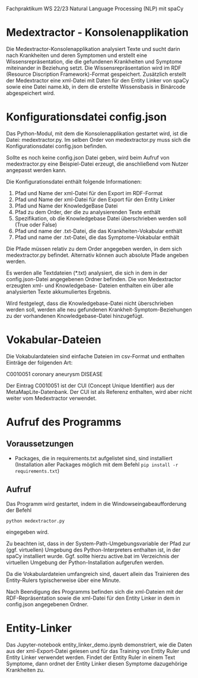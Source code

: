 
   Fachpraktikum WS 22/23
   Natural Language Processing (NLP) mit spaCy


Medextractor - Konsolenapplikation
==================================

Die Medextractor-Konsolenapplikation analysiert Texte und sucht darin nach
Krankheiten und deren Symptomen und erstellt eine Wissensrepräsentation, die
die gefundenen Krankheiten und Symptome miteinander in Beziehung setzt. Die
Wissensrepräsentation wird im RDF (Resource Discription Framework)-Format
gespeichert. Zusätzlich erstellt der Medextractor eine xml-Datei mit Daten
für den Entity Linker von spaCy sowie eine Datei name.kb, in dem die erstellte
Wissensbasis in Binärcode abgespeichert wird.


Konfigurationsdatei config.json
===============================
Das Python-Modul, mit dem die Konsolenapplikation gestartet wird, ist die Datei:
medextractor.py. Im selben Order von medextractor.py muss sich die Konfigurationsdatei
config.json befinden.

Sollte es noch keine config.json Datei geben, wird beim Aufruf von medextractor.py
eine Beispiel-Datei erzeugt, die anschließend vom Nutzer angepasst werden kann.

Die Konfigurationsdatei enthält folgende Informationen:

1. Pfad und Name der xml-Datei für den Export im RDF-Format
2. Pfad und Name der xml-Datei für den Export für den Entity Linker
3. Pfad und Name der KnowledgeBase Datei
4. Pfad zu dem Order, der die zu analysierenden Texte enthält
5. Spezifikation, ob die Knowledgebase Datei überschrieben werden soll (True oder False)
6. Pfad und name der .txt-Datei, die das Krankheiten-Vokabular enthält
7. Pfad und name der .txt-Datei, die das Symptome-Vokabular enthält

Die Pfade müssen relativ zu dem Order angegeben werden, in dem sich
medextractor.py befindet. Alternativ können auch absolute Pfade angeben werden.

Es werden alle Textdateien (*.txt) analysiert, die sich in dem in der config.json-Datei
angegebenen Ordner befinden. Die von Medextractor erzeugten xml- und Knowledgebase-
Dateien enthalten ein über alle analysierten Texte akkumuliertes Ergebnis.

Wird festgelegt, dass die Knowledgebase-Datei nicht überschrieben werden
soll, werden alle neu gefundenen Krankheit-Symptom-Beziehungen zu der
vorhandenen Knowledgebase-Datei hinzugefügt.


Vokabular-Dateien
=================
Die Vokabulardateien sind einfache Dateien im csv-Format und enthalten
Einträge der folgenden Art:

C0010051	coronary aneurysm	DISEASE

Der Eintrag C0010051 ist der CUI (Concept Unique Identifier) aus der
MetaMapLite-Datenbank. Der CUI ist als Referenz enthalten, wird aber nicht
weiter vom Medextractor verwendet.


Aufruf des Programms
====================

Voraussetzungen
---------------
* Packages, die in requirements.txt aufgelistet sind, sind installiert (Installation aller Packages möglich mit dem Befehl ```pip install -r requirements.txt```)

Aufruf
------
Das Programm wird gestartet, indem in die Windowseingabeaufforderung der Befehl

   ```python medextractor.py```

eingegeben wird.

Zu beachten ist, dass in der System-Path-Umgebungsvariable der Pfad zur
(ggf. virtuellen) Umgebung des Python-Interpreters enthalten ist, in der
spaCy installiert wurde. Ggf. sollte hierzu active.bat im Verzeichnis
der virtuellen Umgebung der Python-Installation aufgerufen werden.

Da die Vokabulardateien umfangreich sind, dauert allein das Trainieren des
Entity-Rulers typischerweise über eine Minute.

Nach Beendigung des Programms befinden sich die xml-Dateien mit der
RDF-Repräsentation sowie die xml-Datei für den Entity Linker in dem
in config.json angegebenen Ordner.


Entity-Linker
=============
Das Jupyter-notebook entity_linker_demo.ipynb demonstriert, wie die Daten
aus der xml-Export-Datei gelesen und für das Training von Entity Ruler und Entity
Linker verwendet werden. Findet der Entity Ruler in einem Text Symptome, dann
ordnet der Entity Linker diesen Symptome dazugehörige Krankheiten zu.

